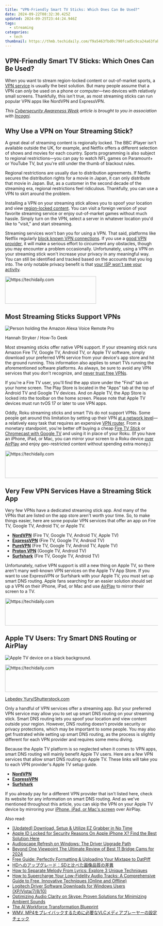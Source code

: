 ```yaml
---
title: "VPN-Friendly Smart TV Sticks: Which Ones Can Be Used?"
date: 2024-09-22T08:32:30.425Z
updated: 2024-09-25T23:44:24.946Z
tags:
  - streaming
categories:
  - tech
thumbnail: https://thmb.techidaily.com/f9a5463fbd0c790fcad5c9ca24a63fabc5c5b34da6ae2629a7d19232172ec8eb.jpg
---
```


## VPN-Friendly Smart TV Sticks: Which Ones Can Be Used?

When you want to stream region-locked content or out-of-market sports, a [VPN service](https://extra-guidance.techidaily.com/2024-approved-masterclass-in-3d-color-grading-with-custom-luts/) is usually the best solution. But many people assume that a VPN can _only_ be used on a phone or computer—two devices with relatively small screens. Thankfully, this isn't true, as most streaming sticks can run popular VPN apps like NordVPN and ExpressVPN.

_This [Cybersecurity Awareness Week](https://extra-hints.techidaily.com/2024-approved-achieving-a-natural-sound-curve-dimming-audio-smoothly/) article is brought to you in association with [Incogni](https://www.dpbolvw.net/click-3607085-15563748/https://incogni.com/deal/?transaction%5Fid=102bb4195232133c0b618b277a6e3e&offer%5Fid=1151&affiliate%5Fid=16804&source=&aff%5Fsub=&utm%5Fsource=Affiliates&utm%5Fmedium=16804&utm%5Fcampaign=affiliate&utm%5Fcontent=1151&recurring%5Fgoal%5Fid=952)._ 

##  Why Use a VPN on Your Streaming Stick?

 A great deal of streaming content is regionally locked. The BBC iPlayer isn't available outside the UK, for example, and Netflix offers a different selection of shows and movies for each country. Sports programming is also subject to regional restrictions—you can pay to watch NFL games on Paramount+ or YouTube TV, but you're still under the thumb of blackout rules.

 Regional restrictions are usually due to distribution agreements. If Netflix secures the distribution rights for a movie in Japan, it can only distribute that movie in Japan. But, as a customer in the second decade of the streaming era, regional restrictions feel ridiculous. Thankfully, you can use a VPN to skirt around the problem.

 Installing a VPN on your streaming stick allows you to spoof your location and view [region-locked content](https://video-screen-grab.techidaily.com/new-academic-anchors-identifying-top-10-lecture-preservation-tools-for-2024/). You can visit a foreign version of your favorite streaming service or enjoy out-of-market games without much hassle. Simply turn on the VPN, select a server in whatever location you'd like to "visit," and start streaming.

 Streaming services won't ban you for using a VPN. That said, platforms like Netflix regularly [block known VPN connections](https://change-location.techidaily.com/in-2024-top-15-augmented-reality-games-like-pokemon-go-to-play-on-samsung-galaxy-a15-5g-drfone-by-drfone-virtual-android/). If you use a [good VPN provider](https://some-techniques.techidaily.com/updated-ffmpeg-audioscape-maintaining-original-audio-formats/), it will make a serious effort to circumvent any obstacles, though you may encounter a problem occasionally. Unfortunately, using a VPN on your streaming stick won't increase your privacy in any meaningful way. You can still be identified and tracked based on the accounts that you log into. The only notable privacy benefit is that [your ISP won't see your activity](https://youtube-sure.techidaily.com/o-video-stream-mp3-to-youtube-in-3-easy-steps-for-2024/).

<!-- affiliate ads begin -->
<a href="https://aligracehair.sjv.io/c/5597632/2135356/19272" target="_top" id="2135356">
  <img src="//a.impactradius-go.com/display-ad/19272-2135356" border="0" alt="https://techidaily.com" width="300" height="90"/>
</a>
<img height="0" width="0" src="https://aligracehair.sjv.io/i/5597632/2135356/19272" style="position:absolute;visibility:hidden;" border="0" />
<!-- affiliate ads end -->

##  Most Streaming Sticks Support VPNs

![Person holding the Amazon Alexa Voice Remote Pro](https://static1.howtogeekimages.com/wordpress/wp-content/uploads/2023/10/52567799489_3a2368a422_o.jpg) 

Hannah Stryker / How-To Geek

 Most streaming sticks offer native VPN support. If your streaming stick runs Amazon Fire TV, Google TV, Android TV, or Apple TV software, simply download your preferred VPN service from your device's app store and hit the ground running. This information also applies to smart TVs running the aforementioned software platforms. As always, be sure to avoid any VPN services that you don't recognize, and [never trust free VPNs](https://fox-links.techidaily.com/in-2024-streamline-and-shine-the-top-5-video-quality-tools/).

 If you're a Fire TV user, you'll find the app store under the "Find" tab on your home screen. The Play Store is located in the "Apps" tab at the top of Android TV and Google TV devices. And on Apple TV, the App Store is locked into the toolbar on the home screen. Please note that Apple TV devices must run tvOS 17 or later to use VPN apps.

 Oddly, Roku streaming sticks and smart TVs do not support VPNs. Some people get around this limitation by setting up their VPN [at a network level](https://ai-vdieo-software.techidaily.com/the-ultimate-list-of-timecode-calculators-web-iphone-and-android-apps/)—a relatively easy task that requires an expensive [VPN router](https://extra-lessons.techidaily.com/the-ultimate-guide-top-5-ways-to-record-audio-in-windows-11/). From a monetary standpoint, you're better off buying a cheap [Fire TV Stick](https://www.amazon.com/all-new-fire-tv-stick-4k-with-alexa-voice-remote/dp/B08XVYZ1Y5?tag=hotoge-20&ascsubtag=UUhtgUeUpU2000697&asc%5Frefurl=https%3A%2F%2Fwww.howtogeek.com%2Fwhich-streaming-sticks-support-vpns%2F&asc%5Fcampaign=Evergreen) or [Chromecast with Google TV](https://www.amazon.com/Chromecast-Google-TV-Streaming-Entertainment/dp/B0B9HS6DLZ/?tag=hotoge-20&ascsubtag=UUhtgUeUpU2000697&asc%5Frefurl=https%3A%2F%2Fwww.howtogeek.com%2Fwhich-streaming-sticks-support-vpns%2F&asc%5Fcampaign=Evergreen) and using it in place of your Roku. (If you have an iPhone, iPad, or Mac, you can mirror your screen to a Roku device [over AirPlay](https://screen-mirroring-recording.techidaily.com/updated-2024-approved-record-and-share-every-victory-in-obs/) and enjoy geo-restricted content without spending extra money.)

<!-- affiliate ads begin -->
<a href="https://appsumo.8odi.net/c/5597632/2087394/7443" target="_top" id="2087394">
  <img src="//a.impactradius-go.com/display-ad/7443-2087394" border="0" alt="https://techidaily.com" width="728" height="90"/>
</a>
<img height="0" width="0" src="https://appsumo.8odi.net/i/5597632/2087394/7443" style="position:absolute;visibility:hidden;" border="0" />
<!-- affiliate ads end -->

##  Very Few VPN Services Have a Streaming Stick App

 Very few VPNs have a dedicated streaming stick app. And many of the VPNs that are listed on the app store aren't worth your time. So, to make things easier, here are some popular VPN services that offer an app on Fire TV, Google TV, Android TV, or Apple TV.

* [**NordVPN**](https://www.anrdoezrs.net/links/3607085/type/dlg/sid/UUhtgUeUpU2000697/https://nordvpn.com/nord-site/) (Fire TV, Google TV, Android TV, Apple TV)
* **[ExpressVPN](https://go.expressvpn.com/c/156932/1330033/16063?subId1=UUhtgUeUpU2000697&subId2=ehtg&u=https%3A%2F%2Fwww.expressvpn.com%2F)** (Fire TV, Google TV, Android TV)
* **[PureVPN](https://www.purevpn.com)** (Fire TV, Google TV, Android TV, Apple TV)
* **[Proton VPN](https://protonvpn.com)** (Google TV, Android TV)
* **[Surfshark](https://shop-links.co/link/?exclusive=1&publisher_slug=itechdaily19598&url=https%3A%2F%2Fsurfshark.com)** (Fire TV, Google TV, Android TV)

 Unfortunately, native VPN support is still a new thing on Apple TV, so there aren't many well-known VPN services on the Apple TV App Store. If you want to use ExpressVPN or Surfshark with your Apple TV, you must set up smart DNS routing. Apple fans searching for an easier solution should set up a VPN on their iPhone, iPad, or Mac and use [AirPlay](https://screen-mirroring-recording.techidaily.com/updated-2024-approved-record-and-share-every-victory-in-obs/) to mirror their screen to a TV.

<!-- affiliate ads begin -->
<a href="https://appsumo.8odi.net/c/5597632/2075472/7443" target="_top" id="2075472">
  <img src="//a.impactradius-go.com/display-ad/7443-2075472" border="0" alt="https://techidaily.com" width="728" height="90"/>
</a>
<img height="0" width="0" src="https://appsumo.8odi.net/i/5597632/2075472/7443" style="position:absolute;visibility:hidden;" border="0" />
<!-- affiliate ads end -->

##  Apple TV Users: Try Smart DNS Routing or AirPlay

![Apple TV device on a black background.](https://static1.howtogeekimages.com/wordpress/wp-content/uploads/2023/10/2-11.png) 

<!-- affiliate ads begin -->
<a href="https://aligracehair.sjv.io/c/5597632/2006960/19272" target="_top" id="2006960">
  <img src="//a.impactradius-go.com/display-ad/19272-2006960" border="0" alt="https://techidaily.com" width="728" height="90"/>
</a>
<img height="0" width="0" src="https://aligracehair.sjv.io/i/5597632/2006960/19272" style="position:absolute;visibility:hidden;" border="0" />
<!-- affiliate ads end -->

[Lebedev Yury/Shutterstock.com](https://www.shutterstock.com/image-photo/berlin-germany-august-21-2016-product-471991831)

 Only a handful of VPN services offer a streaming app. But your preferred VPN service may allow you to set up smart DNS routing on your streaming stick. Smart DNS routing lets you spoof your location and view content outside your region. However, DNS routing doesn't provide security or privacy protections, which may be important to some people. You may also get frustrated while setting up smart DNS routing, as the process is slightly different for each VPN provider and requires some menu diving.

 Because the Apple TV platform is so neglected when it comes to VPN apps, smart DNS routing will mainly benefit Apple TV users. Here are a few VPN services that allow smart DNS routing on Apple TV. These links will take you to each VPN provider's Apple TV setup guide.

* **[NordVPN](https://support.nordvpn.com/General-info/SmartDNS/1516439072/SmartDNS-on-Apple-TV.htm)**
* [**ExpressVPN**](https://go.expressvpn.com/c/156932/1330033/16063?subId1=UUhtgUeUpU2000697&subId2=ehtg&u=https%3A%2F%2Fwww.expressvpn.com%2Fsupport%2Fvpn-setup%2Fstream-to-apple-tv-with-dns%2F)
* [**Surfshark**](https://shop-links.co/link/?exclusive=1&publisher_slug=itechdaily19598&url=https%3A%2F%2Fsurfshark.com%2Fdownload%2Fapple-tv-vpn)

 If you already pay for a different VPN provider that isn't listed here, check its website for any information on smart DNS routing. And as we've mentioned throughout this article, you can skip the VPN on your Apple TV device by mirroring your [iPhone, iPad, or Mac's screen](https://screen-mirroring-recording.techidaily.com/updated-2024-approved-record-and-share-every-victory-in-obs/) over AirPlay.

<ins class="adsbygoogle"
     style="display:block"
     data-ad-format="autorelaxed"
     data-ad-client="ca-pub-7571918770474297"
     data-ad-slot="1223367746"></ins>

<ins class="adsbygoogle"
     style="display:block"
     data-ad-client="ca-pub-7571918770474297"
     data-ad-slot="8358498916"
     data-ad-format="auto"
     data-full-width-responsive="true"></ins>

<span class="atpl-alsoreadstyle">Also read:</span>
<div><ul>
<li><a href="https://video-capture.techidaily.com/updated-download-setup-and-utilize-ez-grabber-in-no-time/"><u>[Updated] Download, Setup & Utilize EZ Grabber in No Time</u></a></li>
<li><a href="https://apple-account.techidaily.com/apple-id-locked-for-security-reasons-on-apple-iphone-x-find-the-best-solution-here-by-drfone-ios/"><u>Apple ID Locked for Security Reasons On Apple iPhone X? Find the Best Solution Here</u></a></li>
<li><a href="https://win11.techidaily.com/audioscape-refresh-on-windows-the-driver-upgrade-path/"><u>Audioscape Refresh on Windows: The Driver Upgrade Path</u></a></li>
<li><a href="https://fox-helps.techidaily.com/beyond-one-viewpoint-the-ultimate-review-of-best-11-bridge-cams-for-2024/"><u>Beyond One Viewpoint The Ultimate Review of Best 11 Bridge Cams for 2024</u></a></li>
<li><a href="https://media-tips.techidaily.com/free-guide-perfectly-formatting-and-uploading-your-mixtape-to-datpiff/"><u>Free Guide: Perfectly Formatting & Uploading Your Mixtape to DatPiff</u></a></li>
<li><a href="https://some-approaches.techidaily.com/hdsd/"><u>HDへのアップグレード：SDと比べた画像品質の差異</u></a></li>
<li><a href="https://media-tips.techidaily.com/how-to-separate-melody-from-lyrics-explore-3-unique-techniques/"><u>How to Separate Melody From Lyrics: Explore 3 Unique Techniques</u></a></li>
<li><a href="https://media-tips.techidaily.com/how-to-supercharge-your-low-fidelity-audio-tracks-a-comprehensive-guide-to-free-innovative-techniques-online-and-offline/"><u>How to Supercharge Your Low-Fidelity Audio Tracks: A Comprehensive Guide to Free, Innovative Techniques (Online and Offline)</u></a></li>
<li><a href="https://driver-download.techidaily.com/logitech-driver-software-downloads-for-windows-users-xpvista7810/"><u>Logitech Driver Software Downloads for Windows Users (XP/Vista/7/8/10)</u></a></li>
<li><a href="https://media-tips.techidaily.com/optimizing-audio-clarity-on-skype-proven-solutions-for-minimizing-ambient-sounds/"><u>Optimizing Audio Clarity on Skype: Proven Solutions for Minimizing Ambient Sounds</u></a></li>
<li><a href="https://tech-revival.techidaily.com/the-ai-workforce-transformation-blueprint/"><u>The AI Workforce Transformation Blueprint</u></a></li>
<li><a href="https://tech-haven.techidaily.com/wmv-mp4vlc/"><u>WMV, MP4をプレイバックするために必要なVLCメディアプレーヤーの設定チェック</u></a></li>
</ul></div>

